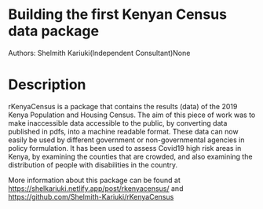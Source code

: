 # Building the first Kenyan Census data package

Authors: Shelmith Kariuki(Independent Consultant)None

# Description 

rKenyaCensus is a package that contains the results (data) of the 2019 Kenya Population and Housing Census. The aim of this piece of work was to make inaccessible data accessible to the public, by converting data published in pdfs, into a machine readable format. These data can now easily be used by different government or non-governmental agencies in policy formulation. It has been used to assess Covid19 high risk areas in Kenya, by examining the counties that are crowded, and also examining the distribution of people with disabilities in the country. 

More information about this package can be found at https://shelkariuki.netlify.app/post/rkenyacensus/ and  https://github.com/Shelmith-Kariuki/rKenyaCensus
